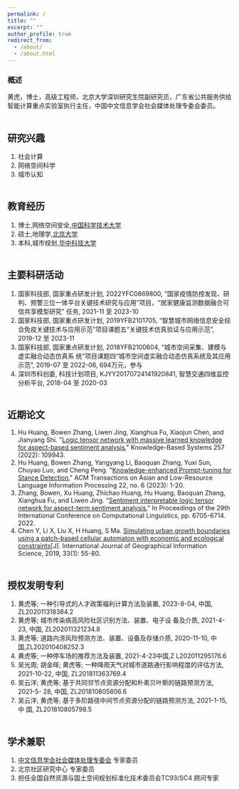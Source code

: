 ```yaml
---
permalink: /
title: ""
excerpt: ""
author_profile: true
redirect_from: 
  - /about/
  - /about.html
---
```

### 概述
黄虎，博士，高级工程师，北京大学深圳研究生院副研究员，广东省公共服务供给智能计算重点实验室执行主任，中国中文信息学会社会媒体处理专委会委员。
<br/><br/>
   
## 研究兴趣
1. 社会计算
2. 网络空间科学
3. 城市认知
<br/><br/>


## 教育经历
1. 博士,网络空间安全,[中国科学技术大学](https://www.ustc.edu.cn/)
2. 硕士,地理学,[北京大学](https://www.pku.edu.cn/)
3. 本科,城市规划,[华中科技大学](https://www.hust.edu.cn/)
<br/><br/>


## 主要科研活动
1. 国家科技部, 国家重点研发计划, 2022YFC0869800, “国家疫情防控发现、研判、预警三位一体平台关键技术研究与应用”项目，“居家健康监测数据融合可信共享模型研究” 任务, 2021-11 至 2023-10
2. 国家科技部, 国家重点研发计划, 2019YFB2101705, “智慧城市网络信息安全综合免疫关键技术与应用示范”项目课题五“关键技术仿真验证与应用示范”, 2019-12 至 2023-11
3. 国家科技部, 国家重点研发计划, 2018YFB2100604, “城市空间采集、建模与虚实融合动态仿真系 统”项目课题四“城市空间虚实融合动态仿真系统及其应用示范”, 2019-07 至 2022-06, 694万元，参与
4. 深圳市科创委, 科技计划项目, KJYY20170724141920841, 智慧交通四维监控分析平台, 2018-04 至 2020-03
<br/><br/>


## 近期论文
1. Hu Huang, Bowen Zhang, Liwen Jing, Xianghua Fu, Xiaojun Chen, and Jianyang Shi. "[Logic tensor network with massive learned knowledge for aspect-based sentiment analysis.](https://www.sciencedirect.com/science/article/abs/pii/S095070512201036X)" Knowledge-Based Systems 257 (2022): 109943. 
2. Hu Huang, Bowen Zhang, Yangyang Li, Baoquan Zhang, Yuxi Sun, Chuyao Luo, and Cheng Peng. "[Knowledge-enhanced Prompt-tuning for Stance Detection.](http://www.liyangyang.com/wp-content/uploads/2023/06/TALLIP23-StanceDetection-YangyangLi.pdf)" ACM Transactions on Asian and Low-Resource Language Information Processing 22, no. 6 (2023): 1-20.
3. Zhang, Bowen, Xu Huang, Zhichao Huang, Hu Huang, Baoquan Zhang, Xianghua Fu, and Liwen Jing. "[Sentiment interpretable logic tensor network for aspect-term sentiment analysis.](https://aclanthology.org/2022.coling-1.582.pdf)" In Proceedings of the 29th International Conference on Computational Linguistics, pp. 6705-6714. 2022. 
4. Chen Y, Li X, Liu X, H Huang, S Ma. [Simulating urban growth boundaries using a patch-based cellular automaton with economic and ecological constraints](https://www.tandfonline.com/doi/abs/10.1080/13658816.2018.1514119)[J]. International Journal of Geographical Information Science, 2019, 33(1): 55-80. 
<br/><br/>


## 授权发明专利
1. 黄虎等; 一种引导式的人才政策福利计算方法及装置, 2023-8-04, 中国, ZL202011318384.2
2. 黄虎等; 城市传染病高风险社区识别方法、装置、电子设 备及介质, 2021-4-23, 中国, ZL202011321234.8
3. 黄虎等; 道路内涝风险预测方法、装置、设备及存储介质, 2020-11-10, 中国,ZL202010408252.3 
4. 黄虎等; 一种停车场的推荐方法及装置, 2021-4-23中国,Z L202011295176.6
5. 吴光周; 胡金晖; 黄虎等; 一种降雨天气对城市道路通行影响程度的评估方法, 2021-10-22, 中国,  ZL201811363769.4 
6. 吴云洋; 黄虎等; 基于共同邻节点资源分配和朴素贝叶斯的链路预测方法, 2021-5- 28, 中国, ZL201810805806.6 
7. 吴云洋; 黄虎等; 基于多阶路径中间节点资源分配的链路预测方法, 2021-1-15, 中 国, ZL201810805798.5 
<br/><br/>

## 学术兼职
1. [中文信息学会社会媒体处理专委会](https://www.cipsc.org.cn/index.aspx) 专家委员
2. 北京社区研究中心 专家委员
3. 担任全国自然资源与国土空间规划标准化技术委员会TC93/SC4 顾问专家
<br/><br/>
